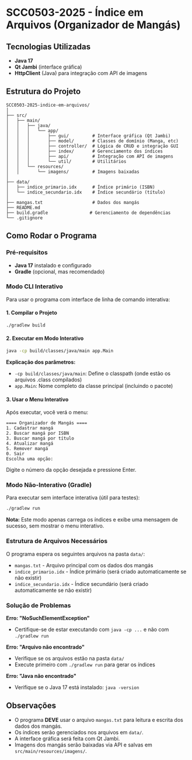# SCC0503-2025 - Índice em Arquivos (Organizador de Mangás)

## Tecnologias Utilizadas
- **Java 17**
- **Qt Jambi** (interface gráfica)
- **HttpClient** (Java) para integração com API de imagens

## Estrutura do Projeto
```
SCC0503-2025-indice-em-arquivos/
│
├── src/
│   ├── main/
│   │   ├── java/
│   │   │   └── app/
│   │   │       ├── gui/         # Interface gráfica (Qt Jambi)
│   │   │       ├── model/       # Classes de domínio (Manga, etc)
│   │   │       ├── controller/  # Lógica de CRUD e integração GUI
│   │   │       ├── index/       # Gerenciamento dos índices
│   │   │       ├── api/         # Integração com API de imagens
│   │   │       └── util/        # Utilitários
│   │   └── resources/
│   │       └── imagens/         # Imagens baixadas
│
├── data/
│   ├── indice_primario.idx      # Índice primário (ISBN)
│   └── indice_secundario.idx    # Índice secundário (título)
│
├── mangas.txt                   # Dados dos mangás
├── README.md
├── build.gradle                # Gerenciamento de dependências
└── .gitignore
```

## Como Rodar o Programa

### Pré-requisitos
- **Java 17** instalado e configurado
- **Gradle** (opcional, mas recomendado)

### Modo CLI Interativo

Para usar o programa com interface de linha de comando interativa:

#### 1. Compilar o Projeto
```bash
./gradlew build
```

#### 2. Executar em Modo Interativo
```bash
java -cp build/classes/java/main app.Main
```

**Explicação dos parâmetros:**
- `-cp build/classes/java/main`: Define o classpath (onde estão os arquivos .class compilados)
- `app.Main`: Nome completo da classe principal (incluindo o pacote)

#### 3. Usar o Menu Interativo
Após executar, você verá o menu:
```
==== Organizador de Mangás ====
1. Cadastrar mangá
2. Buscar mangá por ISBN
3. Buscar mangá por título
4. Atualizar mangá
5. Remover mangá
0. Sair
Escolha uma opção:
```

Digite o número da opção desejada e pressione Enter.

### Modo Não-Interativo (Gradle)

Para executar sem interface interativa (útil para testes):
```bash
./gradlew run
```

**Nota:** Este modo apenas carrega os índices e exibe uma mensagem de sucesso, sem mostrar o menu interativo.

### Estrutura de Arquivos Necessários

O programa espera os seguintes arquivos na pasta `data/`:
- `mangas.txt` - Arquivo principal com os dados dos mangás
- `indice_primario.idx` - Índice primário (será criado automaticamente se não existir)
- `indice_secundario.idx` - Índice secundário (será criado automaticamente se não existir)

### Solução de Problemas

**Erro: "NoSuchElementException"**
- Certifique-se de estar executando com `java -cp ...` e não com `./gradlew run`

**Erro: "Arquivo não encontrado"**
- Verifique se os arquivos estão na pasta `data/`
- Execute primeiro com `./gradlew run` para gerar os índices

**Erro: "Java não encontrado"**
- Verifique se o Java 17 está instalado: `java -version`

## Observações
- O programa **DEVE** usar o arquivo `mangas.txt` para leitura e escrita dos dados dos mangás.
- Os índices serão gerenciados nos arquivos em `data/`.
- A interface gráfica será feita com Qt Jambi.
- Imagens dos mangás serão baixadas via API e salvas em `src/main/resources/imagens/`. 